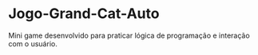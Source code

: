 # Jogo-Grand-Cat-Auto
Mini game desenvolvido para praticar lógica de programação e interação com o usuário.
